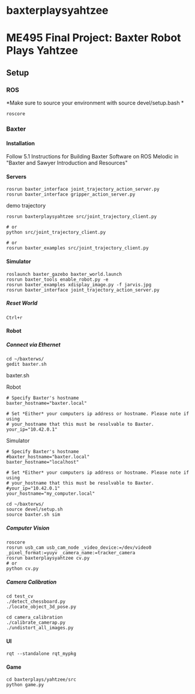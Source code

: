 # baxterplaysyahtzee
# ME495 Final Project: Baxter Robot Plays Yahtzee

## Setup

### ROS
*Make sure to source your environment with source devel/setup.bash *
```
roscore
```
### Baxter


#### Installation

Follow 5.1 Instructions for Building Baxter Software on ROS Melodic in "Baxter and Sawyer Introduction and Resources"

#### Servers
```
rosrun baxter_interface joint_trajectory_action_server.py
rosrun baxter_interface gripper_action_server.py
```

demo trajectory
```
rosrun baxterplaysyahtzee src/joint_trajectory_client.py

# or
python src/joint_trajectory_client.py

# or
rosrun baxter_examples src/joint_trajectory_client.py
```
#### Simulator
```
roslaunch baxter_gazebo baxter_world.launch
rosrun baxter_tools enable_robot.py -e
rosrun baxter_examples xdisplay_image.py -f jarvis.jpg
rosrun baxter_interface joint_trajectory_action_server.py 
```
##### Reset World
```
Ctrl+r
```

#### Robot
##### Connect via Ethernet

```
cd ~/baxterws/
gedit baxter.sh
```
baxter.sh

Robot 
```
# Specify Baxter's hostname
baxter_hostname="baxter.local"

# Set *Either* your computers ip address or hostname. Please note if using
# your_hostname that this must be resolvable to Baxter.
your_ip="10.42.0.1"
```

Simulator
```
# Specify Baxter's hostname
#baxter_hostname="baxter.local"
baxter_hostname="localhost"

# Set *Either* your computers ip address or hostname. Please note if using
# your_hostname that this must be resolvable to Baxter.
#your_ip="10.42.0.1"
your_hostname="my_computer.local"
```

```
cd ~/baxterws/
source devel/setup.sh
source baxter.sh sim
```

##### Computer Vision
```
roscore
rosrun usb_cam usb_cam_node _video_device:=/dev/video0 _pixel_format:=yuyv _camera_name:=tracker_camera
rosrun baxterplaysyahtzee cv.py
# or
python cv.py
```

##### Camera Calibration
```
cd test_cv
./detect_chessboard.py
./locate_object_3d_pose.py

cd camera_calibration
./calibrate_camerap.py
./undistort_all_images.py
```
#### UI 
```
rqt --standalone rqt_mypkg
```

#### Game
```
cd baxterplays/yahtzee/src
python game.py
```
